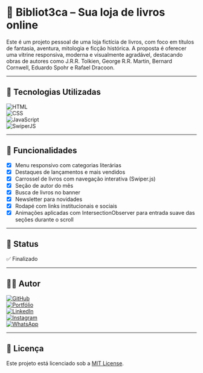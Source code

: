 # 📌 Bibliot3ca – Sua loja de livros online

Este é um projeto pessoal de uma loja fictícia de livros, com foco em títulos de fantasia, aventura, mitologia e ficção histórica. A proposta é oferecer uma vitrine responsiva, moderna e visualmente agradável, destacando obras de autores como J.R.R. Tolkien, George R.R. Martin, Bernard Cornwell, Eduardo Spohr e Rafael Dracoon.

---

## 🔧 Tecnologias Utilizadas

![HTML](https://img.shields.io/badge/HTML5-E34F26?style=flat&logo=html5&logoColor=white)  
![CSS](https://img.shields.io/badge/CSS3-1572B6?style=flat&logo=css3&logoColor=white)  
![JavaScript](https://img.shields.io/badge/JavaScript-ES6+-F7DF1E?style=flat&logo=javascript&logoColor=black)  
![SwiperJS](https://img.shields.io/badge/Swiper.js-6332F6?style=flat&logo=swiper&logoColor=white)

---

## 🧠 Funcionalidades

- [x] Menu responsivo com categorias literárias  
- [x] Destaques de lançamentos e mais vendidos  
- [x] Carrossel de livros com navegação interativa (Swiper.js)  
- [x] Seção de autor do mês  
- [x] Busca de livros no banner  
- [x] Newsletter para novidades  
- [x] Rodapé com links institucionais e sociais  
- [x] Animações aplicadas com IntersectionObserver para entrada suave das seções durante o scroll

---

## 📌 Status

✅ Finalizado

---

## 🧑‍💻 Autor

[![GitHub](https://img.shields.io/badge/GitHub-VictorMelkor-181717?style=flat&logo=github)](https://github.com/victormelkor)  
[![Portfólio](https://img.shields.io/badge/Portfólio-Online-blueviolet?style=flat&logo=google-chrome)](https://victormelkor.github.io)  
[![LinkedIn](https://img.shields.io/badge/LinkedIn-victormelkor-0077B5?style=flat&logo=linkedin)](https://www.linkedin.com/in/victormelkor)  
[![Instagram](https://img.shields.io/badge/Instagram-victormelkor-E4405F?style=flat&logo=instagram&logoColor=white)](https://www.instagram.com/victormelkor)  
[![WhatsApp](https://img.shields.io/badge/WhatsApp-Chat-25D366?style=flat&logo=whatsapp&logoColor=white)](https://wa.me/5585988209392)

---

## 📄 Licença

Este projeto está licenciado sob a [MIT License](LICENSE).
